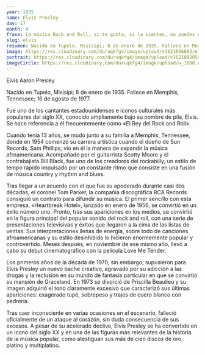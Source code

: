 ```yaml
---
year: 1935
name: Elvis Presley
day: 17
month: 4
frase: La música Rock and Roll, si te gusta, si la sientes, no puedes evitar pasar a ella. Eso es lo que me pasa. No puedo evitarlo.
slug: elvis
resumen: Nacido en Tupelo, Misisipi; 8 de enero de 1935. Fallece en Memphis, Tennessee; 16 de agosto de 1977.
image: https://res.cloudinary.com/duruqkfg4/image/upload/v1621056802/elvis_ckm3wq.webp
portrait: https://res.cloudinary.com/duruqkfg4/image/upload/v1621092854/elivs-hero_hwnvtl.webp
imageCircle: https://res.cloudinary.com/duruqkfg4/image/upload/w_1000,c_fill,ar_1:1,g_auto,r_max/elvis_ckm3wq.webp
---
```


Elvis Aaron Presley

Nacido en Tupelo, Misisipi; 8 de enero de 1935.
Fallece en Memphis, Tennessee; 16 de agosto de 1977.

Fue uno de los cantantes estadounidenses e iconos culturales más populares del siglo XX, conocido ampliamente bajo su nombre de pila, Elvis. Se hace referencia a él frecuentemente como «El Rey del Rock and Roll».

<!--more-->

Cuando tenía 13 años,
se mudó junto a su familia a Memphis, Tennessee, donde en 1954 comenzó su carrera artística cuando el dueño de Sun Records, Sam Phillips, vio en él la manera de expandir la música afroamericana. Acompañado por el guitarrista Scotty Moore y el contrabajista Bill Black, fue uno de los creadores del rockabilly, un estilo de tempo rápido impulsado por un constante ritmo que consiste en una fusión de música country y rhythm and blues.

Tras llegar a un acuerdo con el que fue su apoderado durante casi dos décadas, el coronel Tom Parker, la compañía discográfica RCA Records consiguió un contrato para difundir su música. El primer sencillo con esta empresa, «Heartbreak Hotel», lanzado en enero de 1956, se convirtió en un éxito número uno. Pronto, tras sus apariciones en los medios, se convirtió en la figura principal del popular sonido del rock and roll, con una serie de presentaciones televisivas y éxitos que llegaron a la cima de las listas de ventas. Sus interpretaciones llenas de energía, sobre todo de canciones afroamericanas y su estilo desinhibido lo hicieron enormemente popular y controvertido. Meses después, en noviembre de ese mismo año, llevó a cabo su debut cinematográfico con la película Love Me Tender.

Los primeros años de la década de 1970, sin embargo, supusieron para Elvis Presley un nuevo bache creativo, agravado por su adicción a las drogas y la reclusión en su mundo de fantasía particular en que se convirtió su mansión de Graceland. En 1973 se divorció de Priscilla Beaulieu y su imagen adquirió el tono claramente excesivo que caracterizó sus últimas apariciones: exagerado tupé, sobrepeso y trajes de cuero blanco con pedrería.

Tras caer inconsciente en varias ocasiones en el escenario, falleció oficialmente de un ataque al corazón, sin duda consecuencia de sus excesos. A pesar de su acelerado declive, Elvis Presley se ha convertido en un icono del siglo XX y en una de las figuras más relevantes de la historia de la música popular, como atestiguan sus más de cien discos de oro, platino y multiplatino.
